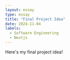 ```yaml
---
layout: essay
type: essay
title: "Final Project Idea"
date: 2024-11-04
labels:
  - Software Engineering
  - Nextjs
---
```


Here's my final project idea!